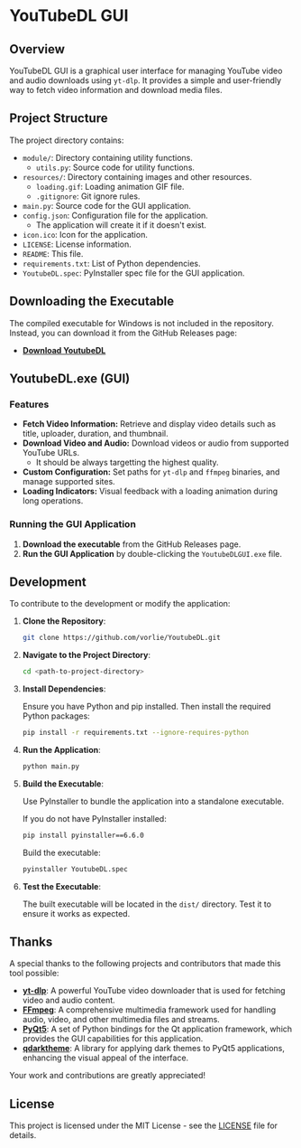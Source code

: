 # YouTubeDL GUI

## Overview

YouTubeDL GUI is a graphical user interface for managing YouTube video and audio downloads using `yt-dlp`. It provides a simple and user-friendly way to fetch video information and download media files.

## Project Structure

The project directory contains:
- `module/`: Directory containing utility functions.
   - `utils.py`: Source code for utility functions.
- `resources/`: Directory containing images and other resources.
   - `loading.gif`: Loading animation GIF file.
   - `.gitignore`: Git ignore rules.
- `main.py`: Source code for the GUI application.
- `config.json`: Configuration file for the application. 
   - The application will create it if it doesn't exist.
- `icon.ico`: Icon for the application.
- `LICENSE`: License information.
- `README`: This file.
- `requirements.txt`: List of Python dependencies.
- `YoutubeDL.spec`: PyInstaller spec file for the GUI application.

## Downloading the Executable

The compiled executable for Windows is not included in the repository. Instead, you can download it from the GitHub Releases page:

- **[Download YoutubeDL](https://github.com/vorlie/YoutubeDL/releases/download/v3.0/YoutubeDL-win64.zip)**

## YoutubeDL.exe (GUI)

### Features

- **Fetch Video Information:** Retrieve and display video details such as title, uploader, duration, and thumbnail.
- **Download Video and Audio:** Download videos or audio from supported YouTube URLs.
   - It should be always targetting the highest quality.
- **Custom Configuration:** Set paths for `yt-dlp` and `ffmpeg` binaries, and manage supported sites.
- **Loading Indicators:** Visual feedback with a loading animation during long operations.

### Running the GUI Application

1. **Download the executable** from the GitHub Releases page.
2. **Run the GUI Application** by double-clicking the `YoutubeDLGUI.exe` file.

## Development

To contribute to the development or modify the application:

1. **Clone the Repository**:

    ```bash
    git clone https://github.com/vorlie/YoutubeDL.git
    ```

2. **Navigate to the Project Directory**:

    ```bash
    cd <path-to-project-directory>
    ```

3. **Install Dependencies**:

    Ensure you have Python and pip installed. Then install the required Python packages:

    ```bash
    pip install -r requirements.txt --ignore-requires-python
    ```

4. **Run the Application**:

    ```bash
    python main.py
    ```

5. **Build the Executable**:

    Use PyInstaller to bundle the application into a standalone executable.

    If you do not have PyInstaller installed:

    ```bash
    pip install pyinstaller==6.6.0
    ```

    Build the executable:

    ```bash
    pyinstaller YoutubeDL.spec
    ```

6. **Test the Executable**:

    The built executable will be located in the `dist/` directory. Test it to ensure it works as expected.

## Thanks

A special thanks to the following projects and contributors that made this tool possible:

- **[yt-dlp](https://github.com/yt-dlp/yt-dlp)**: A powerful YouTube video downloader that is used for fetching video and audio content.
- **[FFmpeg](https://ffmpeg.org/download.html)**: A comprehensive multimedia framework used for handling audio, video, and other multimedia files and streams.
- **[PyQt5](https://www.riverbankcomputing.com/software/pyqt/intro)**: A set of Python bindings for the Qt application framework, which provides the GUI capabilities for this application.
- **[qdarktheme](https://pypi.org/project/pyqtdarktheme/)**: A library for applying dark themes to PyQt5 applications, enhancing the visual appeal of the interface.

Your work and contributions are greatly appreciated!


## License

This project is licensed under the MIT License - see the [LICENSE](LICENSE) file for details.
